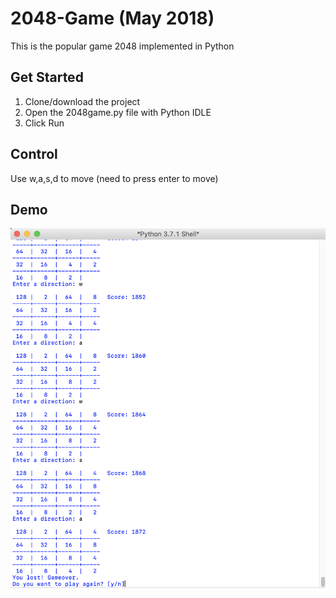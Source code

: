 # 2048-Game (May 2018)

This is the popular game 2048 implemented in Python

## Get Started
1) Clone/download the project
2) Open the 2048game.py file with Python IDLE
3) Click Run

## Control
Use w,a,s,d to move (need to press enter to move)

## Demo
<img src="2048demo.png" width=800>
